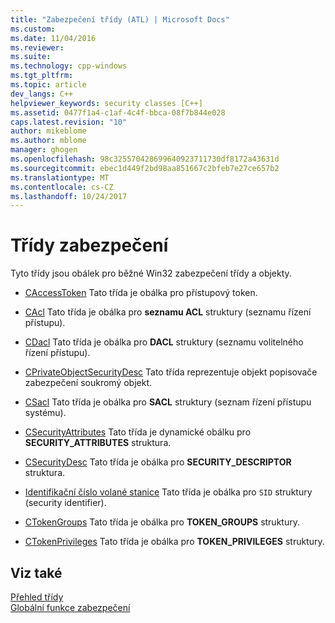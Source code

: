 ```yaml
---
title: "Zabezpečení třídy (ATL) | Microsoft Docs"
ms.custom: 
ms.date: 11/04/2016
ms.reviewer: 
ms.suite: 
ms.technology: cpp-windows
ms.tgt_pltfrm: 
ms.topic: article
dev_langs: C++
helpviewer_keywords: security classes [C++]
ms.assetid: 0477f1a4-c1af-4c4f-bbca-08f7b844e028
caps.latest.revision: "10"
author: mikeblome
ms.author: mblome
manager: ghogen
ms.openlocfilehash: 98c325570428699640923711730df8172a43631d
ms.sourcegitcommit: ebec1d449f2bd98aa851667c2bfeb7e27ce657b2
ms.translationtype: MT
ms.contentlocale: cs-CZ
ms.lasthandoff: 10/24/2017
---
```

# <a name="security-classes"></a>Třídy zabezpečení
Tyto třídy jsou obálek pro běžné Win32 zabezpečení třídy a objekty.  
  
-   [CAccessToken](../atl/reference/caccesstoken-class.md) Tato třída je obálka pro přístupový token.  
  
-   [CAcl](../atl/reference/cacl-class.md) Tato třída je obálka pro **seznamu ACL** struktury (seznamu řízení přístupu).  
  
-   [CDacl](../atl/reference/cdacl-class.md) Tato třída je obálka pro **DACL** struktury (seznamu volitelného řízení přístupu).  
  
-   [CPrivateObjectSecurityDesc](../atl/reference/cprivateobjectsecuritydesc-class.md) Tato třída reprezentuje objekt popisovače zabezpečení soukromý objekt.  
  
-   [CSacl](../atl/reference/csacl-class.md) Tato třída je obálka pro **SACL** struktury (seznam řízení přístupu systému).  
  
-   [CSecurityAttributes](../atl/reference/csecurityattributes-class.md) Tato třída je dynamické obálku pro **SECURITY_ATTRIBUTES** struktura.  
  
-   [CSecurityDesc](../atl/reference/csecuritydesc-class.md) Tato třída je obálka pro **SECURITY_DESCRIPTOR** struktura.  
  
-   [Identifikační číslo volané stanice](../atl/reference/csid-class.md) Tato třída je obálka pro `SID` struktury (security identifier).  
  
-   [CTokenGroups](../atl/reference/ctokengroups-class.md) Tato třída je obálka pro **TOKEN_GROUPS** struktury.  
  
-   [CTokenPrivileges](../atl/reference/ctokenprivileges-class.md) Tato třída je obálka pro **TOKEN_PRIVILEGES** struktury.  
  
## <a name="see-also"></a>Viz také  
 [Přehled třídy](../atl/atl-class-overview.md)   
 [Globální funkce zabezpečení](../atl/reference/security-global-functions.md)

